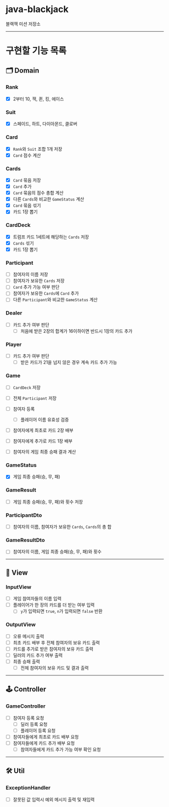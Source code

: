 # java-blackjack

블랙잭 미션 저장소

---

# 구현할 기능 목록

## 🗂️ Domain

### Rank
- [x] 2부터 10, 잭, 퀸, 킹, 에이스

### Suit
- [x] 스페이드, 하트, 다이아몬드, 클로버

### Card
- [x] `Rank`와 `Suit` 조합 1개 저장
- [x] `Card` 점수 계산

### Cards
- [x] `Card` 묶음 저장
- [x] `Card` 추가
- [x] `Card` 묶음의 점수 총합 계산
- [x] 다른 `Cards`와 비교한 `GameStatus` 계산
- [x] `Card` 묶음 섞기
- [x] 카드 1장 뽑기

### CardDeck
- [X] 트럼프 카드 1세트에 해당하는 `Cards` 저장
- [x] `Cards` 섞기
- [x] 카드 1장 뽑기

### Participant
- [ ] 참여자의 이름 저장
- [ ] 참여자가 보유한 `Cards` 저장
- [ ] `Card` 추가 가능 여부 판단
- [ ] 참여자가 보유한 `Cards`에 `Card` 추가
- [ ] 다른 `Participant`와 비교한 `GameStatus` 계산

### Dealer
- [ ] 카드 추가 여부 판단
  - [ ] 처음에 받은 2장의 합계가 16이하이면 반드시 1장의 카드 추가

### Player
- [ ] 카드 추가 여부 판단
  - [ ] 받은 카드가 21을 넘지 않은 경우 계속 카드 추가 가능

### Game
- [ ] `CardDeck` 저장
- [ ] 전체 `Participant` 저장

- [ ] 참여자 등록
  - [ ] 플레이어 이름 유효성 검증
- [ ] 참여자에게 최초로 카드 2장 배부
- [ ] 참여자에게 추가로 카드 1장 배부
- [ ] 참여자의 게임 최종 승패 결과 계산

### GameStatus
- [x] 게임 최종 승패(승, 무, 패)

### GameResult
- [ ] 게임 최종 승패(승, 무, 패)와 횟수 저장

### ParticipantDto
- [ ] 참여자의 이름, 참여자가 보유한 `Cards`, `Cards`의 총 합

### GameResultDto
- [ ] 참여자의 이름, 게임 최종 승패(승, 무, 패)와 횟수

---

## 👀 View

### InputView
- [ ] 게임 참여자들의 이름 입력
- [ ] 플레이어가 한 장의 카드를 더 받는 여부 입력
  - [ ] `y`가 입력되면 `true`, `n`가 입력되면 `false` 반환

### OutputView
- [ ] 오류 메시지 출력
- [ ] 최초 카드 배부 후 전체 참여자의 보유 카드 출력
- [ ] 카드를 추가로 받은 참여자의 보유 카드 출력
- [ ] 딜러의 카드 추가 여부 출력
- [ ] 최종 승패 출력
  - [ ] 전체 참여자의 보유 카드 및 결과 출력

---

## 🕹️ Controller

### GameController
- [ ] 참여자 등록 요청
  - [ ] 딜러 등록 요청
  - [ ] 플레이어 등록 요청

- [ ] 참여자들에게 최초로 카드 배부 요청
- [ ] 참여자들에게 카드 추가 배부 요청
  - [ ] 참여자들에게 카드 추가 가능 여부 확인 요청

---

## 🛠 Util

### ExceptionHandler
- [ ] 잘못된 값 입력시 예외 메시지 출력 및 재입력
